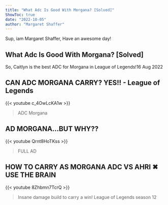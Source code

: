 ```yaml
---
title: "What Adc Is Good With Morgana? [Solved]"
ShowToc: true 
date: "2022-10-05"
author: "Margaret Shaffer" 
---
```


Sup, iam Margaret Shaffer, Have an awesome day!
## What Adc Is Good With Morgana? [Solved]
So, Caitlyn is the best ADC for Morgana in League of Legends!16 Aug 2022

## CAN ADC MORGANA CARRY? YES!! - League of Legends
{{< youtube c_4OwLcKA1w >}}
>ADC Morgana

## AD MORGANA...BUT WHY??
{{< youtube Qrnt8HoTKss >}}
>FULL AD 

## HOW TO CARRY AS MORGANA ADC VS AHRI ✖ USE THE BRAIN
{{< youtube 8Zhbmn7TcrQ >}}
>Insane damage build to carry a win!   League of Legends season 12 

